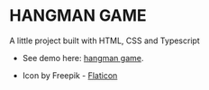 # HANGMAN GAME
A little project built with HTML, CSS and Typescript
- See demo here: [hangman game](https://hangman-game-iota.vercel.app/).

- Icon by Freepik - [Flaticon](https://www.flaticon.com/free-icons/hangman)